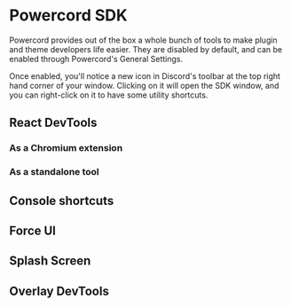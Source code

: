 # Powercord SDK
Powercord provides out of the box a whole bunch of tools to make plugin and theme developers life easier. They are
disabled by default, and can be enabled through Powercord's General Settings.

Once enabled, you'll notice a new icon in Discord's toolbar at the top right hand corner of your window. Clicking
on it will open the SDK window, and you can right-click on it to have some utility shortcuts.

## React DevTools
### As a Chromium extension
<!-- @todo: document -->

### As a standalone tool
<!-- @todo: document -->

## Console shortcuts
<!-- @todo: document -->

## Force UI
<!-- @todo: document -->

## Splash Screen
<!-- @todo: document -->

## Overlay DevTools
<!-- @todo: document -->
